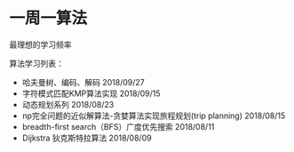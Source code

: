 # 一周一算法
最理想的学习频率  

算法学习列表：
* 哈夫曼树、编码、解码 2018/09/27
* 字符模式匹配KMP算法实现 2018/09/15
* 动态规划系列 2018/08/23
* np完全问题的近似解算法-贪婪算法实现旅程规划(trip planning) 2018/08/15
* breadth-first search（BFS）广度优先搜索 2018/08/11
* Dijkstra 狄克斯特拉算法 2018/08/09
